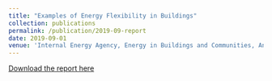 ```yaml
---
title: "Examples of Energy Flexibility in Buildings"
collection: publications
permalink: /publication/2019-09-report
date: 2019-09-01
venue: 'Internal Energy Agency, Energy in Buildings and Communities, Annex 67'
---
```

[Download the report here](https://iea-ebc.org/Data/publications/EBC_Annex_67_Examples_of_Energy_Flexibility_in_Buildings_September_2019.pdf)

